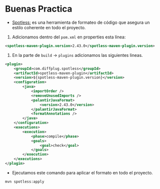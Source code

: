 # Buenas Practica

- [Spotless:](https://github.com/diffplug/spotless) es una herramienta de formateo de código que asegura un estilo coherente en todo el proyecto.

1. Adicionamos dentro del `pom.xml` en properties esta línea:

```xml
<spotless-maven-plugin.version>2.43.0</spotless-maven-plugin.version>
```

1. En la parte de `build` -> `plugins` adicionamos las siguientes lineas.

```xml title="pom.xml" linenums="1"
<plugin>
    <groupId>com.diffplug.spotless</groupId>
    <artifactId>spotless-maven-plugin</artifactId>
    <version>${spotless-maven-plugin.version}</version>
    <configuration>
        <java>
            <importOrder />
            <removeUnusedImports />
            <palantirJavaFormat>
                <version>2.43.0</version>
            </palantirJavaFormat>
            <formatAnnotations />
        </java>
    </configuration>
    <executions>
        <execution>
            <phase>compile</phase>
            <goals>
                <goal>check</goal>
            </goals>
        </execution>
    </executions>
</plugin>

```

- Ejecutamos este comando para aplicar el formato en todo el proyecto.
  
```bash
mvn spotless:apply
```